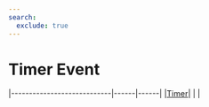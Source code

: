 ```yaml
---
search:
  exclude: true
---
```


<h1 class="heading"><span class="name">Timer Event</span></h1>

|----------------------------|------|------|
|[Timer](../objects/timer.md)|&nbsp;|&nbsp;|
